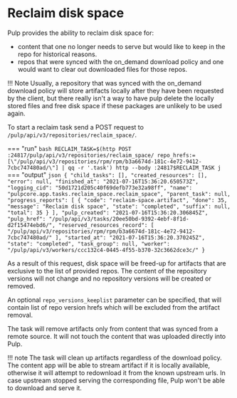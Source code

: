 # Reclaim disk space

Pulp provides the ability to reclaim disk space for:

- content that one no longer needs to serve but would like to keep in the repo for historical reasons.
- repos that were synced with the on_demand download policy and one would want to clear out
  downloaded files for those repos.

!!! Note
    Usually, a repository that was synced with the on_demand download policy will store artifacts locally after they have been requested by the client, but there really isn't a way to have pulp delete the locally stored files and free disk space if these packages are unlikely to be used again.

To start a reclaim task send a POST request to `/pulp/api/v3/repositories/reclaim_space/`.

=== "run"
    ```bash
    RECLAIM_TASK=$(http POST :24817/pulp/api/v3/repositories/reclaim_space/ repo_hrefs:=[\"/pulp/api/v3/repositories/rpm/rpm/b3a6674d-181c-4e72-9412-7cbc747480ad/\"] | qq -r '.task')
    http --body :24817$RECLAIM_TASK
j   ```
=== "output"
    ```json
    {
        "child_tasks": [],
        "created_resources": [],
        "error": null,
        "finished_at": "2021-07-16T15:36:20.650573Z",
        "logging_cid": "50d1721d205c40f69defb773e32a98ff",
        "name": "pulpcore.app.tasks.reclaim_space.reclaim_space",
        "parent_task": null,
        "progress_reports": [
           {
                "code": "reclaim-space.artifact",
                "done": 35,
                "message": "Reclaim disk space",
                "state": "completed",
                "suffix": null,
                "total": 35
            }
        ],
        "pulp_created": "2021-07-16T15:36:20.306845Z",
        "pulp_href": "/pulp/api/v3/tasks/20ee50bd-9392-4ebf-8f1d-d2f15474ebd6/",
        "reserved_resources_record": [
            "/pulp/api/v3/repositories/rpm/rpm/b3a6674d-181c-4e72-9412-7cbc747480ad/"
        ],
        "started_at": "2021-07-16T15:36:20.370245Z",
        "state": "completed",
        "task_group": null,
        "worker": "/pulp/api/v3/workers/ccc132c4-0445-4f55-b370-32c3662dce3c/"
     }
    ```

As a result of this request, disk space will be freed-up for artifacts that are exclusive to the
list of provided repos. The content of the repository versions will not change and no repository
versions will be created or removed.

An optional `repo_versions_keeplist` parameter can be specified, that will contain list of repo
version hrefs which will be excluded from the artifact removal.

The task will remove artifacts only from content that was synced from a remote source. It will not
touch the content that was uploaded directly into Pulp.

!!! note
    The task will clean up artifacts regardless of the download policy. The content app will be able
    to stream artifact if it is locally available, otherwise it will attempt to redownload it from
    the known upstream urls. In case upstream stopped serving the corresponding file, Pulp won't be
    able to download and serve it.

